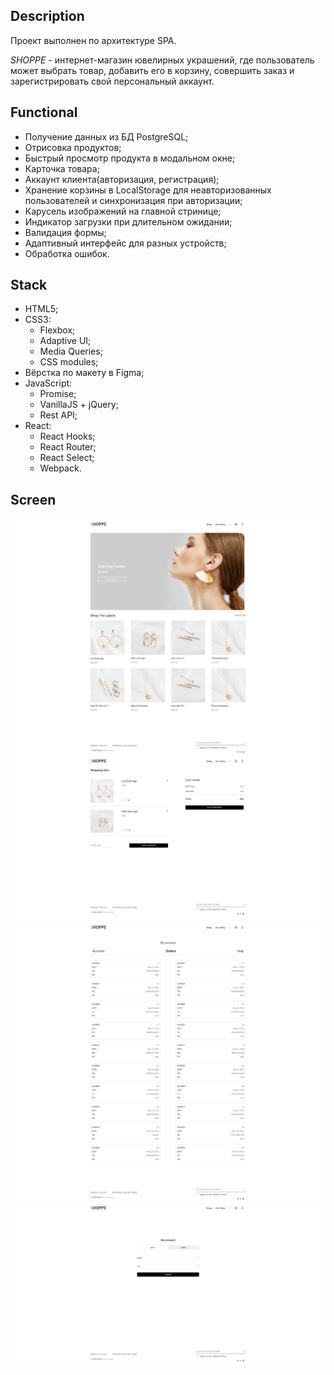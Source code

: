 ## Description

Проект выполнен по архитектуре SPA.

*SHOPPE* - интернет-магазин ювелирных украшений, где пользователь может выбрать товар, добавить его в корзину, совершить заказ и зарегистрировать свой персональный аккаунт.

## Functional
- Получение данных из БД PostgreSQL;
- Отрисовка продуктов;
- Быстрый просмотр продукта в модальном окне;
- Карточка товара;
- Аккаунт клиента(авторизация, регистрация);
- Хранение корзины в LocalStorage для неавторизованных пользователей и синхронизация при авторизации;
- Карусель изображений на главной стринице;
- Индикатор загрузки при длительном ожидании;
- Валидация формы;
- Адаптивный интерфейс для разных устройств;
- Обработка ошибок.

## Stack
- HTML5;
- CSS3:
  - Flexbox;
  - Adaptive UI;
  - Media Queries;
  - CSS modules;
- Вёрстка по макету в Figma;
- JavaScript:
  - Promise;
  - VanillaJS + jQuery;
  - Rest API;
- React:
  - React Hooks;
  - React Router;
  - React Select;
  - Webpack.

## Screen
![main](./frontend/src/assets/img/screen/shoppe-1.png)
![basket](./frontend/src/assets/img/screen/shoppe-2.png)
![orders](./frontend/src/assets/img/screen/shoppe-3.png)
![account](./frontend/src/assets/img/screen/shoppe-4.png)

